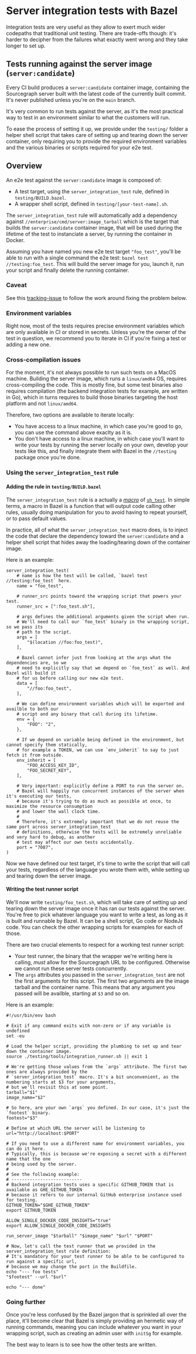 # Server integration tests with Bazel

Integration tests are very useful as they allow to exert much wider codepaths that traditional unit testing. There are trade-offs though: it's harder to decipher from the failures what exactly went wrong and they take longer to set up. 

## Tests running against the server image (`server:candidate`) 

Every CI build produces a `server:candidate` container image, containing the Sourcegraph server built with the latest code of the currently built commit. It's never published unless you're on the `main` branch.

It's very common to run tests against the server, as it's the most practical way to test in an environment similar to what the customers will run. 

To ease the process of setting it up, we provide under the `testing/` folder a helper shell script that takes care of setting up and tearing down the server container, only requiring you to provide the required environment variables and the various binaries or scripts required for your e2e test. 
 
## Overview 

An e2e test against the `server:candidate` image is composed of: 

- A test target, using the `server_integration_test` rule, defined in `testing/BUILD.bazel`. 
- A wrapper shell script, defined in `testing/[your-test-name].sh`.

The `server_integration_test` rule will automatically add a dependency against `//enterprise/cmd/server:image_tarball` which is the target that builds the `server:candidate` container image, that will be used during the lifetime of the test to instanciate a server, by running the container in Docker. 

Assuming you have named you new e2e test target `"foo_test"`, you'll be able to run with a single command the e2e test: `bazel test //testing:foo_test`. This will build the server image for you, launch it, run your script and finally delete the running container. 

### Caveat 

See this [tracking-issue](https://github.com/sourcegraph/sourcegraph/issues/53637) to follow the work around fixing the problem below.

### Environment variables 

Right now, most of the tests requires precise environment variables which are only available in CI or stored in secrets. Unless you're the owner of the test in question, we recommend you to iterate in CI if you're fixing a test or adding a new one. 

### Cross-compilation issues

For the moment, it's not always possible to run such tests on a MacOS machine. Building the server image, which runs a `linux/amd64` OS, requires cross-compiling the code. This is mostly fine, but some test binaries also requires compilation (the backend integration tests for example, are written in Go), which in turns requires to build those binaries targeting the host platform and not `linux/amd64`. 

Therefore, two options are available to iterate locally: 

- You have access to a linux machine, in which case you're good to go, you can use the command above exaclty as it is. 
- You don't have access to a linux machine, in which case you'll want to write your tests by running the server locally on your own, develop your tests like this, and finally integrate them with Bazel in the `//testing` package once you're done.

### Using the `server_integration_test` rule

#### Adding the rule in `testing/BUILD.bazel` 

The `server_integration_test` rule is a actually a [_macro_](https://bazel.build/extending/macros) of [`sh_test`](https://bazel.build/reference/be/shell#sh_test). In simple terms, a macro in Bazel is a function that will output code calling other rules, usually doing manipulation for you to avoid having to repeat yourself, or to pass default values. 

In practice, all of what the `server_integration_test` macro does, is to inject the code that declare the dependency toward the `server:candidate` and a helper shell script that hides away the loading/tearing down of the container image.

Here is an example: 

```
server_integration_test(
    # name is how the test will be called, `bazel test //testing:foo_test` here.
    name = "foo_test",

    # runner_src points toward the wrapping script that powers your test.
    runner_src = [":foo_test.sh"],

    # args defines the additional arguments given the script when run. 
    # We'll need to call our `foo_test` binary in the wrapping script, so we pass its 
    # path to the script.
    args = [
        "$(location //foo:foo_test)", 
    ],

    # Bazel cannot infer just from looking at the args what the dependencies are, so we
    # need to explicitly say that we depend on `foo_test` as well. And Bazel will build it 
    # for us before calling our new e2e test.
    data = [
        "//foo:foo_test",
    ],

    # We can define environment variables which will be exported and availble to both our 
    # script and any binary that call during its lifetime.
    env = {
        "FOO": "2",
    },

    # If we depend on variable being defined in the environment, but cannot specify them statically,
    # for example a TOKEN, we can use `env_inherit` to say to just fetch it from outside.
    env_inherit = [
        "FOO_ACCESS_KEY_ID",
        "FOO_SECRET_KEY",
    ],

    # Very important: explicitly define a PORT to run the server on. 
    # Bazel will happily run concurrent instances of the server when it's executing our tests, 
    # because it's trying to do as much as possible at once, to maximize the resource consumption 
    # and lower the wall clock time. 
    # 
    # Therefore, it's extremely important that we do not reuse the same port across server_integration_test 
    # definitions, otherwise the tests will be extremely unreliable and very hard to debug, as another 
    # test may affect our own tests accidentally. 
    port = "7087",
)
```

Now we have defined our test target, it's time to write the script that will call your tests, regardless of the language you wrote them with, while setting up and tearing down the server image.

#### Writing the test runner script

We'll now write `testing/foo_test.sh`, which will take care of setting up and tearing down the server image once it has ran our tests against the server.
You're free to pick whatever language you want to write a test, as long as it is built and runnable by Bazel. It can be a shell script, Go code or 
NodeJs code. You can check the other wrapping scripts for examples for each of those. 

There are two crucial elements to respect for a working test runner script: 

- Your test runner, the binary that the wrapper we're writing here is calling, _must_ allow for the Sourcegraph URL to be configured. Otherwise we cannot run these server tests concurrently. 
- The `args` attributes you passed in the `server_integration_test` are not the first arguments for this script. The first two arguments are the image tarball and the container name. This means that any argument you passed will be availble, starting at `$3` and so on. 

Here is an example: 

```
#!/usr/bin/env bash

# Exit if any command exits with non-zero or if any variable is undefined 
set -eu

# Load the helper script, providing the plumbing to set up and tear down the container image.
source ./testing/tools/integration_runner.sh || exit 1

# We're getting those values from the `args` attribute. The first two ones are always provided by the 
# `server_integration_test` macro. It's a bit unconvenient, as the numbering starts at $3 for your arguments,
# but we'll revisit this at some point.
tarball="$1"
image_name="$2"

# So here, are your own `args` you defined. In our case, it's just the `footest` binary.
footest="$3"

# Define at which URL the server will be listening to
url="http://localhost:$PORT"

# If you need to use a different name for environment variables, you can do it here. 
# Typically, this is because we're exposing a secret with a different name that the one
# being used by the server. 
# 
# See the following example: 
# ---------------------------
# Backend integration tests uses a specific GITHUB_TOKEN that is available as GHE_GITHUB_TOKEN
# because it refers to our internal GitHub enterprise instance used for testing.
GITHUB_TOKEN="$GHE_GITHUB_TOKEN"
export GITHUB_TOKEN

ALLOW_SINGLE_DOCKER_CODE_INSIGHTS="true"
export ALLOW_SINGLE_DOCKER_CODE_INSIGHTS

run_server_image "$tarball" "$image_name" "$url" "$PORT"

# Now, let's call the test runner that we provided in the server_integration_test rule definition:
# It's mandatory for your test runner to be able to be configured to run against a specific url, 
# because we may change the port in the Buildfile.
echo "--- foo tests"
"$footest" --url "$url"

echo "--- done"
```

### Going further 

Once you're less confused by the Bazel jargon that is sprinkled all over the place, it'll become clear that Bazel is simply providing 
an hermetic way of running commands, meaning you can include whatever you want in your wrapping script, such as creating an 
admin user with `initSg` for example. 

The best way to learn is to see how the other tests are written.
